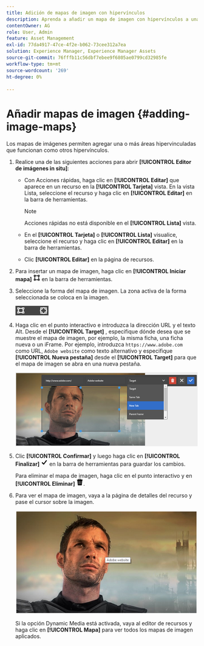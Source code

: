 ```yaml
---
title: Adición de mapas de imagen con hipervínculos
description: Aprenda a añadir un mapa de imagen con hipervínculos a una imagen.
contentOwner: AG
role: User, Admin
feature: Asset Management
exl-id: 77da4917-47ce-4f2e-b062-73cee312a7ea
solution: Experience Manager, Experience Manager Assets
source-git-commit: 76fffb11c56dbf7ebee9f6805ae0799cd32985fe
workflow-type: tm+mt
source-wordcount: '269'
ht-degree: 0%

---
```


# Añadir mapas de imagen {#adding-image-maps}

Los mapas de imágenes permiten agregar una o más áreas hipervinculadas que funcionan como otros hipervínculos.

1. Realice una de las siguientes acciones para abrir **[!UICONTROL Editor de imágenes in situ]**:

   * Con Acciones rápidas, haga clic en **[!UICONTROL Editar]** que aparece en un recurso en la **[!UICONTROL Tarjeta]** vista. En la vista Lista, seleccione el recurso y haga clic en **[!UICONTROL Editar]** en la barra de herramientas.

     >[!NOTE]
     >
     >Acciones rápidas no está disponible en el **[!UICONTROL Lista]** vista.

   * En el **[!UICONTROL Tarjeta]** o **[!UICONTROL Lista]** visualice, seleccione el recurso y haga clic en **[!UICONTROL Editar]** en la barra de herramientas.
   * Clic **[!UICONTROL Editar]** en la página de recursos.

1. Para insertar un mapa de imagen, haga clic en **[!UICONTROL Iniciar mapa]** ![mapa de imagen](assets/do-not-localize/image-map-icon.png) en la barra de herramientas.
1. Seleccione la forma del mapa de imagen. La zona activa de la forma seleccionada se coloca en la imagen.

   ![chlimage_1-422](assets/chlimage_1-422.png)

1. Haga clic en el punto interactivo e introduzca la dirección URL y el texto Alt. Desde el **[!UICONTROL Target]** , especifique dónde desea que se muestre el mapa de imagen, por ejemplo, la misma ficha, una ficha nueva o un iFrame. Por ejemplo, introduzca `https://www.adobe.com` como URL, `Adobe website` como texto alternativo y especifique **[!UICONTROL Nueva pestaña]** desde el **[!UICONTROL Target]** para que el mapa de imagen se abra en una nueva pestaña.

   ![chlimage_1-423](assets/chlimage_1-423.png)

1. Clic **[!UICONTROL Confirmar]** y luego haga clic en **[!UICONTROL Finalizar]** ![seleccionar comprobación finalizada](assets/do-not-localize/check-ok-done-icon.png) en la barra de herramientas para guardar los cambios.

   Para eliminar el mapa de imagen, haga clic en el punto interactivo y en **[!UICONTROL Eliminar]** ![eliminar](assets/do-not-localize/delete-solid-line.png).

1. Para ver el mapa de imagen, vaya a la página de detalles del recurso y pase el cursor sobre la imagen.

   ![chlimage_1-426](assets/chlimage_1-426.png)

   Si la opción Dynamic Media está activada, vaya al editor de recursos y haga clic en **[!UICONTROL Mapa]** para ver todos los mapas de imagen aplicados.
